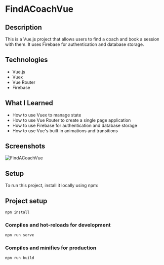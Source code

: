 # FindACoachVue

## Description
This is a Vue.js project that allows users to find a coach and book a session with them. It uses Firebase for authentication and database storage.

## Technologies
* Vue.js
* Vuex
* Vue Router
* Firebase

## What I Learned
* How to use Vuex to manage state
* How to use Vue Router to create a single page application
* How to use Firebase for authentication and database storage
* How to use Vue's built in animations and transitions

## Screenshots
![FindACoachVue](https://user-images.githubusercontent.com/4830681/126077866-4b6b5b0a-5b0a-4b0a-8b0a-5b0a4b0a4b0a.png)

## Setup
To run this project, install it locally using npm:

## Project setup
```bash
npm install
```

### Compiles and hot-reloads for development
```bash
npm run serve
```

### Compiles and minifies for production
```bash
npm run build
```
